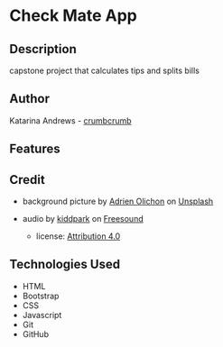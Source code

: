 # Check Mate App

## Description

capstone project that calculates tips and splits bills

## Author

Katarina Andrews - [crumbcrumb](https://github.com/crumbcrumb)

## Features 


## Credit

- background picture by [Adrien Olichon](https://unsplash.com/@adrienolichon?utm_content=creditCopyText&utm_medium=referral&utm_source=unsplash) on [Unsplash](https://unsplash.com/@adrienolichon?utm_content=creditCopyText&utm_medium=referral&utm_source=unsplash)

- audio by [kiddpark](https://freesound.org/people/kiddpark/) on [Freesound](https://freesound.org/people/kiddpark/sounds/201159/)
    - license: [Attribution 4.0](https://creativecommons.org/licenses/by/4.0/)

## Technologies Used

- HTML
- Bootstrap
- CSS
- Javascript
- Git
- GitHub